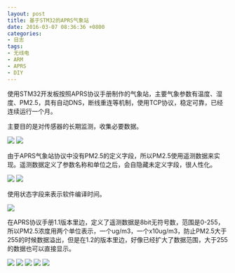 ```yaml
---
layout: post
title: 基于STM32的APRS气象站
date: 2016-03-07 08:36:36 +0800
categories:
- 日志
tags:
- 无线电
- ARM
- APRS
- DIY
---
```


使用STM32开发板按照APRS协议手册制作的气象站，主要气象参数有温度、湿度、PM2.5，具有自动DNS，断线重连等机制，使用TCP协议，稳定可靠，已经连续运行一个月。

主要目的是对传感器的长期监测，收集必要数据。

![](https://github.com/bh3nvn/bh3nvn.github.io/raw/master/image/2016-04-07-01.jpg)
![](https://github.com/bh3nvn/bh3nvn.github.io/raw/master/image/2016-04-07-02.jpg)

由于APRS气象站协议中没有PM2.5的定义字段，所以PM2.5使用遥测数据来实现。遥测数据定义了参数名称和单位之后，会自隐藏未定义字段，很人性化。

![](https://github.com/bh3nvn/bh3nvn.github.io/raw/master/image/2016-04-07-03.jpg)
![](https://github.com/bh3nvn/bh3nvn.github.io/raw/master/image/2016-04-07-04.jpg)

使用状态字段来表示软件编译时间。

![](https://github.com/bh3nvn/bh3nvn.github.io/raw/master/image/2016-04-07-05.jpg)

在APRS协议手册1.1版本里边，定义了遥测数据是8bit无符号数，范围是0-255，所以PM2.5浓度用两个单位表示，一个ug/m3，一个x10ug/m3，防止PM2.5大于255的时候数据溢出，但是在1.2的版本里边，好像已经扩大了数据范围，大于255的数据也可以直接显示。

![](https://github.com/bh3nvn/bh3nvn.github.io/raw/master/image/2016-04-07-06.jpg)
![](https://github.com/bh3nvn/bh3nvn.github.io/raw/master/image/2016-04-07-07.jpg)
![](https://github.com/bh3nvn/bh3nvn.github.io/raw/master/image/2016-04-07-08.jpg)
![](https://github.com/bh3nvn/bh3nvn.github.io/raw/master/image/2016-04-07-09.jpg)
![](https://github.com/bh3nvn/bh3nvn.github.io/raw/master/image/2016-04-07-10.jpg)


